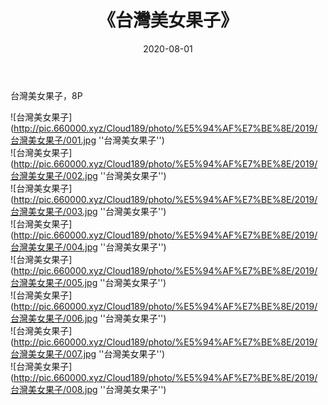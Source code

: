 ﻿---
layout: post
title:  《台灣美女果子》
date:   2020-08-01
img: http://pic.660000.xyz/Cloud189/photo/%E5%94%AF%E7%BE%8E/2019/台灣美女果子/000.jpg
categories: [美女, 清纯, 唯美]
---

台灣美女果子，8P

![台灣美女果子](http://pic.660000.xyz/Cloud189/photo/%E5%94%AF%E7%BE%8E/2019/台灣美女果子/001.jpg ''台灣美女果子'') <br>
![台灣美女果子](http://pic.660000.xyz/Cloud189/photo/%E5%94%AF%E7%BE%8E/2019/台灣美女果子/002.jpg ''台灣美女果子'') <br>
![台灣美女果子](http://pic.660000.xyz/Cloud189/photo/%E5%94%AF%E7%BE%8E/2019/台灣美女果子/003.jpg ''台灣美女果子'') <br>
![台灣美女果子](http://pic.660000.xyz/Cloud189/photo/%E5%94%AF%E7%BE%8E/2019/台灣美女果子/004.jpg ''台灣美女果子'') <br>
![台灣美女果子](http://pic.660000.xyz/Cloud189/photo/%E5%94%AF%E7%BE%8E/2019/台灣美女果子/005.jpg ''台灣美女果子'') <br>
![台灣美女果子](http://pic.660000.xyz/Cloud189/photo/%E5%94%AF%E7%BE%8E/2019/台灣美女果子/006.jpg ''台灣美女果子'') <br>
![台灣美女果子](http://pic.660000.xyz/Cloud189/photo/%E5%94%AF%E7%BE%8E/2019/台灣美女果子/007.jpg ''台灣美女果子'') <br>
![台灣美女果子](http://pic.660000.xyz/Cloud189/photo/%E5%94%AF%E7%BE%8E/2019/台灣美女果子/008.jpg ''台灣美女果子'') <br>
